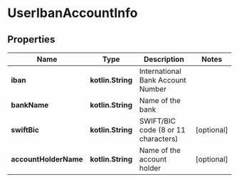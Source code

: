 
# UserIbanAccountInfo

## Properties
| Name | Type | Description | Notes |
| ------------ | ------------- | ------------- | ------------- |
| **iban** | **kotlin.String** | International Bank Account Number |  |
| **bankName** | **kotlin.String** | Name of the bank |  |
| **swiftBic** | **kotlin.String** | SWIFT/BIC code (8 or 11 characters) |  [optional] |
| **accountHolderName** | **kotlin.String** | Name of the account holder |  [optional] |



